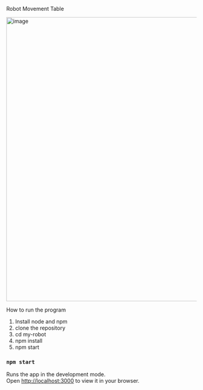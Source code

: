 Robot Movement Table 

<img width="753" alt="image" src="https://github.com/sowmya-ram/robot-table/assets/79638562/464d6801-9d90-4a5b-91df-dfefa2a083d0">



How to run the program
1) Install node and npm
2) clone the repository
3) cd my-robot
4) npm install
5) npm start


### `npm start`

Runs the app in the development mode.\
Open [http://localhost:3000](http://localhost:3000) to view it in your browser.
